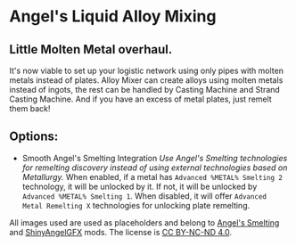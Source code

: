 # Angel's Liquid Alloy Mixing
## Little Molten Metal overhaul.
It's now viable to set up your logistic network using only pipes with molten metals instead of plates. Alloy Mixer can create alloys using molten metals instead of ingots, the rest can be handled by Casting Machine and Strand Casting Machine.
And if you have an excess of metal plates, just remelt them back!

## Options:
* Smooth Angel's Smelting Integration
_Use Angel's Smelting technologies for remelting discovery instead of using external technologies based on Metallurgy._
When enabled, if a metal has ``Advanced %METAL% Smelting 2`` technology, it will be unlocked by it. If not, it will be unlocked by ``Advanced %METAL% Smelting 1``.
When disabled, it will offer ``Advanced Metal Remelting X`` technologies for unlocking plate remelting.  
   
   
All images used are used as placeholders and belong to [Angel's Smelting](https://mods.factorio.com/mod/angelssmelting) and [ShinyAngelGFX](https://mods.factorio.com/mod/ShinyAngelGFX) mods. The license is [CC BY-NC-ND 4.0](https://creativecommons.org/licenses/by-nc-nd/4.0/).
